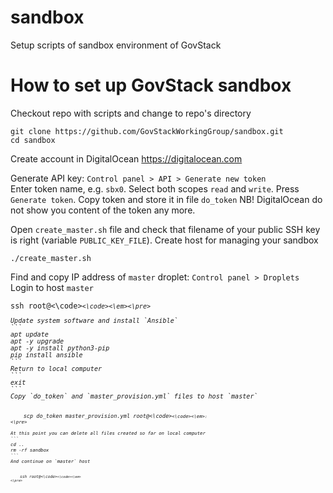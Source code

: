 # sandbox
Setup scripts of sandbox environment of GovStack

# How to set up GovStack sandbox
Checkout repo with scripts and change to repo's directory
```
git clone https://github.com/GovStackWorkingGroup/sandbox.git
cd sandbox
```
Create account in DigitalOcean <https://digitalocean.com>

Generate API key: `Control panel > API > Generate new token`  
Enter token name, e.g. `sbx0`. Select both scopes `read` and `write`. Press `Generate token`.
Copy token and store it in file `do_token` NB! DigitalOcean do not show you content of the token any more.

Open `create_master.sh` file and check that filename of your public SSH key is right (variable `PUBLIC_KEY_FILE`).
Create host for managing your sandbox
```
./create_master.sh
```

Find and copy IP address of `master` droplet: `Control panel > Droplets`  
Login to host `master`

<pre><code>ssh root@<\code><em><code><IP-address><\code><\em><\pre>

Update system software and install `Ansible`
```
apt update
apt -y upgrade
apt -y install python3-pip
pip install ansible
```
Return to local computer
```
exit
```
Copy `do_token` and `master_provision.yml` files to host `master`

<pre>
<code>    scp do_token master_provision.yml root@<\code><em><code><IP-address><\code><\em><code>:</code>
<\pre>

At this point you can delete all files created so far on local computer
```
cd ..
rm -rf sandbox
```
And continue on `master` host

<pre>
<code>    ssh root@<\code><em><code><IP-address><\code><\em>
<\pre>

